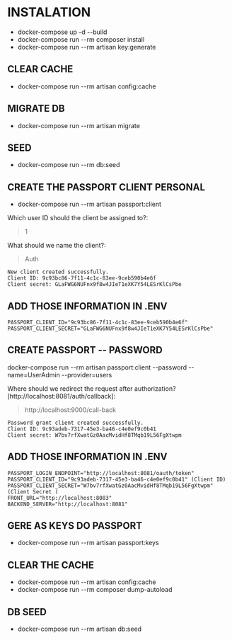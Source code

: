# INSTALATION
- docker-compose up -d --build
- docker-compose run --rm composer install
- docker-compose run  --rm  artisan key:generate

## CLEAR CACHE
- docker-compose run  --rm artisan config:cache

## MIGRATE DB
- docker-compose run  --rm artisan migrate
## SEED
- docker-compose run  --rm db:seed

## CREATE THE PASSPORT CLIENT PERSONAL
- docker-compose run --rm  artisan passport:client 

Which user ID should the client be assigned to?:
> 1

What should we name the client?:
> Auth

```
New client created successfully.
Client ID: 9c93bc86-7f11-4c1c-83ee-9ceb590b4e6f
Client secret: GLaFWG6NUFnx9f8w4JIeT1eXK7Y54LESrKlCsPbe

```
## ADD THOSE INFORMATION IN .ENV
```
PASSPORT_CLIENT_ID="9c93bc86-7f11-4c1c-83ee-9ceb590b4e6f"
PASSPORT_CLIENT_SECRET="GLaFWG6NUFnx9f8w4JIeT1eXK7Y54LESrKlCsPbe"
```
## CREATE PASSPORT -- PASSWORD
docker-compose run --rm  artisan passport:client --password --name=UserAdmin --provider=users


Where should we redirect the request after authorization? [http://localhost:8081/auth/callback]:
> http://localhost:9000/call-back

```
Password grant client created successfully.
Client ID: 9c93adeb-7317-45e3-ba46-c4e0ef9c0b41
Client secret: W7bv7rfXwatGz0AacMvidHf8TMqb19L56FgXtwpm

```

## ADD THOSE INFORMATION IN .ENV
```
PASSPORT_LOGIN_ENDPOINT="http://localhost:8081/oauth/token"
PASSPORT_CLIENT_ID="9c93adeb-7317-45e3-ba46-c4e0ef9c0b41" (Client ID)
PASSPORT_CLIENT_SECRET="W7bv7rfXwatGz0AacMvidHf8TMqb19L56FgXtwpm" (Client Secret )
FRONT_URL="http://localhost:8083"
BACKEND_SERVER="http://localhost:8081"
```
## GERE AS KEYS DO PASSPORT
- docker-compose run  --rm artisan passport:keys


## CLEAR THE CACHE
- docker-compose run  --rm artisan config:cache
- docker-compose run  --rm composer dump-autoload

## DB SEED
- docker-compose run  --rm artisan db:seed
